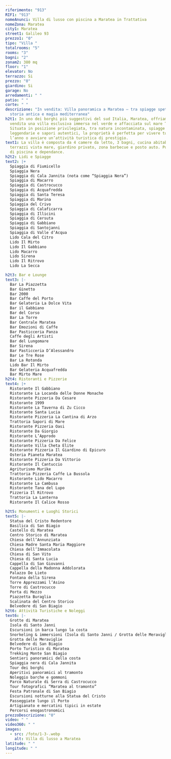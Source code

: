 ```yaml
---
riferimento: "913"
RIF1: "913"
nomeAnunci: Villa di lusso con piscina a Maratea in Trattativa
nomeZona: Maratea
city1: Maratea
street1: Galileo 93
prezzo1: "0"
tipo: "Villa "
totalrooms: "5"
rooms: "3"
bagni: "2"
zonam2: 380 mq
floor: "1"
elevator: No
terrazzo: Si
prezzo: "0"
giardino: Si
garage: No
arredamenti: " "
patio: " "
corte: " "
descrizione: "In vendita: Villa panoramica a Maratea – tra spiagge spettacolari,
  storia antica e magia mediterranea"
h2t1: In uno dei borghi più suggestivi del sud Italia, Maratea, offriamo in
  vendita una villa esclusiva immersa nel verde e affacciata sul mare Tirreno.
  Situata in posizione privilegiata, tra natura incontaminata, spiagge
  leggendarie e sapori autentici, la proprietà è perfetta per vivere tutto
  l’anno o avviare un’attività turistica di prestigio.
text1: La villa è composta da 4 camere da letto, 3 bagni, cucina abitabile, ampi
  terrazzi vista mare, giardino privato, zona barbecue e posto auto. Possibilità
  di piscina e dependance.
h2t2: Lidi e Spiagge
text2: |+
  Spiaggia di Fiumicello
  Spiaggia Nera
  Spiaggia di Cala Jannita (nota come “Spiaggia Nera”)
  Spiaggia di Macarro
  Spiaggia di Castrocucco
  Spiaggia di Acquafredda
  Spiaggia di Santa Teresa
  Spiaggia di Marina
  Spiaggia del Crivo
  Spiaggia di Calaficarra
  Spiaggia di Illicini
  Spiaggia di Cersuta
  Spiaggia di Gabbiano
  Spiaggia di Santojanni
  Spiaggia di Valle d’Acqua
  Lido Cala del Citro
  Lido Il Mirto
  Lido Il Gabbiano
  Lido Macarro
  Lido Sirena
  Lido Il Ritrovo
  Lido La Secca

h2t3: Bar e Lounge
text3: |-
  Bar La Piazzetta
  Bar Ginetto
  Bar 2000
  Bar Caffe del Porto
  Bar Gelateria La Dolce Vita
  Bar il Gabbiano
  Bar del Corso
  Bar La Torre
  Bar Centrale Maratea
  Bar Emozioni di Caffe
  Bar Pasticceria Panza
  Caffe degli Artisti
  Bar del Lungomare
  Bar Sirena
  Bar Pasticceria D’Alessandro
  Bar Le Tre Rose
  Bar La Rotonda
  Lido Bar Il Mirto
  Bar Gelateria Acquafredda
  Bar Mirto Mare
h2t4: Ristoranti e Pizzerie
text4: |+
  Ristorante Il Gabbiano
  Ristorante La Locanda delle Donne Monache
  Ristorante Pizzeria Da Cesare
  Ristorante 1999
  Ristorante La Taverna di Zu Cicco
  Ristorante Santa Lucia
  Ristorante Pizzeria La Cantina di Arzo
  Trattoria Sapori di Mare
  Ristorante Pizzeria Oasi
  Ristorante Da Giorgio
  Ristorante L’Approdo
  Ristorante Pizzeria Da Felice
  Ristorante Villa Cheta Elite
  Ristorante Pizzeria Il Giardino di Epicuro
  Osteria Pianeta Maratea
  Ristorante Pizzeria Da Vittorio
  Ristorante Il Cantuccio
  Agriturismo Murike
  Trattoria Pizzeria Caffe La Bussola
  Ristorante Lido Macarro
  Ristorante La Cambusa
  Ristorante Tana del Lupo
  Pizzeria Il Ritrovo
  Trattoria La Lanterna
  Ristorante Il Calice Rosso

h2t5: Monumenti e Luoghi Storici
text5: |-
  Statua del Cristo Redentore
  Basilica di San Biagio
  Castello di Maratea
  Centro Storico di Maratea
  Chiesa dell’Annunziata
  Chiesa Madre Santa Maria Maggiore
  Chiesa dell’Immacolata
  Chiesa di San Vito
  Chiesa di Santa Lucia
  Cappella di San Giovanni
  Cappella della Madonna Addolorata
  Palazzo De Lieto
  Fontana della Sirena
  Torre Apprezzami l’Asino
  Torre di Castrocucco
  Porta di Mezzo
  Piazzetta Buraglia
  Scalinata del Centro Storico
  Belvedere di San Biagio
h2t6: Attività Turistiche e Noleggi
text6: |-
  Grotte di Maratea
  Isola di Santo Janni
  Escursioni in barca lungo la costa
  Snorkeling & immersioni (Isola di Santo Janni / Grotta delle Meraviglie)
  Grotta delle Meraviglie
  Belvedere di San Biagio
  Porto Turistico di Maratea
  Trekking Monte San Biagio
  Sentieri panoramici della costa
  Spiaggia nera di Cala Jannita
  Tour dei borghi
  Aperitivi panoramici al tramonto
  Noleggio barche e gommoni
  Parco Naturale di Serra di Castrocucco
  Tour fotografici “Maratea al tramonto”
  Festa Patronale di San Biagio
  Escursioni notturne alla Statua del Cristo
  Passeggiate lungo il Porto
  Artigianato e mercatini tipici in estate
  Percorsi enogastronomici
prezzoDescrizione: "0"
video: " "
video360: " "
images:
  - src: /foto/1-3-.webp
    alt: Villa di lusso a Maratea
latitude: " "
longitude: " "
---
```

